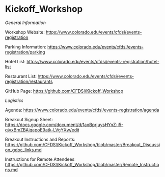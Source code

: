 # Kickoff_Workshop

_General Information_

Workshop Website: https://www.colorado.edu/events/cfdsi/events-registration

Parking Information: https://www.colorado.edu/events/cfdsi/events-registration/parking

Hotel List: https://www.colorado.edu/events/cfdsi/events-registration/hotel-list

Restaurant List: https://www.colorado.edu/events/cfdsi/events-registration/restaurants

GitHub Page: https://github.com/CFDSI/Kickoff_Workshop

_Logistics_

Agenda: https://www.colorado.edu/events/cfdsi/events-registration/agenda

Breakout Signup Sheet: https://docs.google.com/document/d/1aoBprjuysHYnZ-i5-qjvxBmZBAiqapoE9atk-LVgYXw/edit

Breakout Instructions and Reports: https://github.com/CFDSI/Kickoff_Workshop/blob/master/Breakout_Discussion_gdoc_links.md

Instructions for Remote Attendees:
https://github.com/CFDSI/Kickoff_Workshop/blob/master/Remote_Instructions.md
